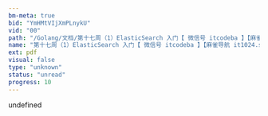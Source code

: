 ```yaml
---
bm-meta: true
bid: "YmHMtVIjXmPLnykU"
vid: "00"
path: "/Golang/文档/第十七周（1）ElasticSearch 入门【 微信号 itcodeba 】【麻雀导航 it1024.site】.pdf"
name: "第十七周（1）ElasticSearch 入门【 微信号 itcodeba 】【麻雀导航 it1024.site】"
ext: pdf
visual: false
type: "unknown"
status: "unread"
progress: 10
---
```

undefined